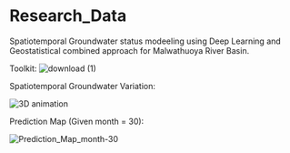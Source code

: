 # Research_Data

Spatiotemporal Groundwater status modeeling using Deep Learning and Geostatistical combined approach for Malwathuoya River Basin.

Toolkit:
![download (1)](https://github.com/kisalchandula/Groundwater-Research-Malwathuoya/assets/62669106/e707ec73-15a5-4e71-a2f2-b4cf6e30d7e1)


Spatiotemporal Groundwater Variation:

![3D animation](https://github.com/kisalchandula/Groundwater-Research-Malwathuoya/assets/62669106/659d2fc1-ef06-4fe3-aab0-d93fcdfaa99c)



Prediction Map (Given month = 30):


![Prediction_Map_month-30](https://github.com/kisalchandula/Groundwater-Research-Malwathuoya/assets/62669106/05e6beda-8a8b-46fc-a131-6ba7a716d3e5)
